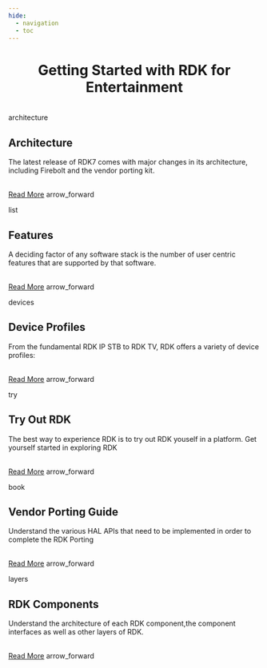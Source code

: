 ```yaml
---
hide:
  - navigation
  - toc
---
```


<div style="margin: auto; padding: 0px; text-align: center;">
  <h1>Getting Started with RDK for Entertainment</h1>
</div>
<br>
<div style="display: flex; justify-content: center; gap: 3%; padding: 0px; flex-wrap: wrap;">

<!-- First Message Box -->

<div class="custom-container" onclick="window.location.href='./architecture/'">
    <div>
    <span class="material-icons custom-icon">architecture</span>
      <h2>Architecture</h2>
      <p>
        The latest release of RDK7 comes with major changes in its architecture, including Firebolt and the vendor porting kit.
        <br><br>
        <div class="link-row">
        <a href="./rdk7-architecture/" class="custom-link">Read More</a>
        <span class="material-icons custom-icon-arrow">arrow_forward</span>
        </div>
      </p>
    </div>
  </div>

<!-- Second Message Box -->

<div class="custom-container" onclick="window.location.href='./features/'">
    <div>
    <span class="material-icons custom-icon">list</span>
      <h2>Features</h2>
      <p>
        A deciding factor of any software stack is the number of user centric features that are supported by that software.
        <br><br>
        <div class="link-row">
        <a href="./rdk7-features/" class="custom-link">Read More</a>
        <span class="material-icons custom-icon-arrow">arrow_forward</span>
        </div>
      </p>
    </div>
  </div>

<!-- Third Message Box -->

<div class="custom-container" onclick="window.location.href='./video_profiles/'">
    <div>
      <span class="material-icons custom-icon">devices</span>
      <h2>Device Profiles</h2>
      <p>
        From the fundamental RDK IP STB to RDK TV, RDK offers a variety of device profiles:
        <br><br>
        <div class="link-row">
        <a href="./video_profiles/" class="custom-link">Read More</a>
        <span class="material-icons custom-icon-arrow">arrow_forward</span>
        </div>
      </p>
    </div>
  </div>

<!-- First Message Box -->

<div class="custom-container" onclick="window.location.href='./tryout_rdkv/'">
    <div>
      <span class="material-icons custom-icon">try</span>
      <h2>Try Out RDK</h2>
      <p>
        The best way to experience RDK is to try out RDK youself in a platform. Get yourself started in exploring RDK
        <br><br>
        <div class="link-row">
        <a href="./tryout_rdkv_rdk7/" class="custom-link">Read More</a>
        <span class="material-icons custom-icon-arrow">arrow_forward</span>
        </div>
      </p>
    </div>
  </div>

<!-- Second Message Box -->

<div class="custom-container" onclick="window.location.href='./hpk/'">
    <div>
      <span class="material-icons custom-icon">book</span>
      <h2>Vendor Porting Guide</h2>
      <p>
         Understand the various HAL APIs that need to be implemented in order to complete the RDK Porting
        <br><br>
        <div class="link-row">
        <a href="./rdk7-vendor-porting-guide/" class="custom-link">Read More</a>
        <span class="material-icons custom-icon-arrow">arrow_forward</span>
        </div>
      </p>
    </div>
  </div>

<!-- Third Message Box -->

<div class="custom-container" onclick="window.location.href='./rdkv_components/'">
    <div>
      <span class="material-icons custom-icon">layers</span>
      <h2>RDK Components</h2>
      <p>
         Understand the architecture of each RDK component,the component interfaces as well as other layers of RDK.
        <br><br>
        <div class="link-row">
        <a href="./rdkv_components/" class="custom-link">Read More</a>
        <span class="material-icons custom-icon-arrow">arrow_forward</span>
        </div>
      </p>
    </div>
  </div>
</div>
<br>
